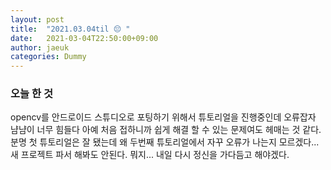 ```yaml
---
layout: post
title:  "2021.03.04til 😔 "
date:   2021-03-04T22:50:00+09:00
author: jaeuk
categories: Dummy
---
```


### **오늘 한 것**
opencv를 안드로이드 스튜디오로 포팅하기 위해서 튜토리얼을 진행중인데 오류잡자 냠냠이 너무 힘들다
아예 처음 접하니까 쉽게 해결 할 수 있는 문제여도 헤매는 것 같다. 
분명 첫 튜토리얼은 잘 됐는데 왜 두번째 튜토리얼에서 자꾸 오류가 나는지 모르겠다...
새 프로젝트 파서 해봐도 안된다. 뭐지... 내일 다시 정신을 가다듬고 해야겠다.
